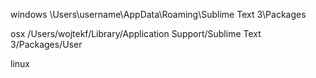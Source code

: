 windows
\Users\username\AppData\Roaming\Sublime Text 3\Packages

osx
/Users/wojtekf/Library/Application Support/Sublime Text 3/Packages/User

linux
